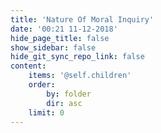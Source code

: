 ```yaml
---
title: 'Nature Of Moral Inquiry'
date: '00:21 11-12-2018'
hide_page_title: false
show_sidebar: false
hide_git_sync_repo_link: false
content:
    items: '@self.children'
    order:
        by: folder
        dir: asc
    limit: 0
---
```


